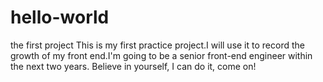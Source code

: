# hello-world
the first project
This is my first practice project.I will use it to record the growth of my front end.I'm going to be a senior front-end engineer within the next two years.
Believe in yourself, I can do it, come on!
